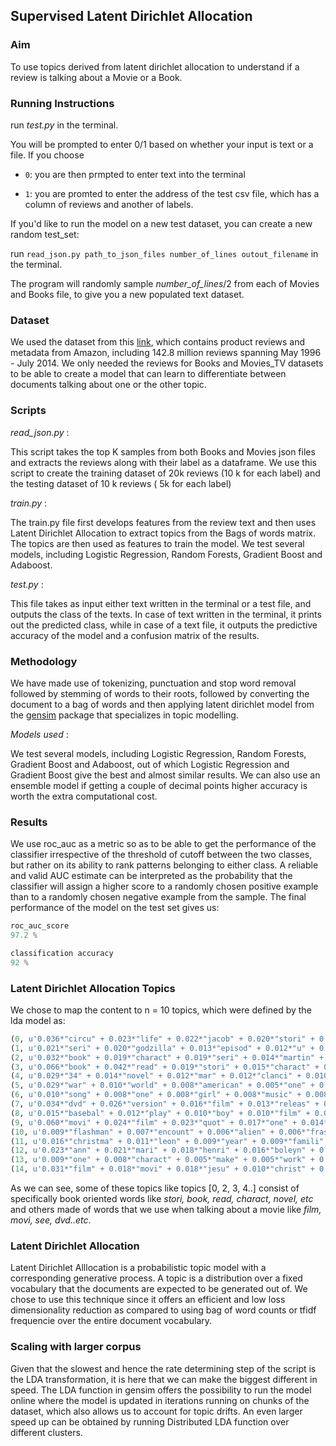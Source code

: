 ## Supervised Latent Dirichlet Allocation 

### Aim 

To use topics derived from latent dirichlet allocation to understand if a review is talking about a Movie or a Book. 

### Running Instructions

 run *test.py* in the terminal. 

You will be prompted to enter 0/1 based on whether your input is text or a file. If you choose

- `0`: you are then prmpted to enter text into the terminal 


-  `1`: you are promted to enter the address of the test csv file, which has a column of reviews and another of labels. 

If you'd like to run the model on a new test dataset, you can create a new random test_set:

 run `read_json.py path_to_json_files number_of_lines outout_filename` in the terminal.

 The program will randomly sample *number_of_lines*/2 from each of Movies and Books file, to give you a new populated text dataset.

### Dataset

 We used the dataset from this [link](http://jmcauley.ucsd.edu/data/amazon/links.html), which contains product reviews and metadata from Amazon, including 142.8 million reviews spanning May 1996 - July 2014. We only needed the reviews for Books and Movies_TV datasets to be able to create a model that can learn to differentiate between documents talking about one or the other topic. 

### Scripts

*read_json.py* : 

This script takes the top K samples from both Books and Movies json files and extracts the reviews along with their label as a dataframe. We use this script to create the training dataset of 20k reviews (10 k for each label) and the testing dataset of 10 k reviews ( 5k for each label) 

*train.py* : 

The train.py file first develops features from the review text and then uses Latent Dirichlet Allocation to extract topics from the Bags of words matrix. The topics are then used as features to train the model. We test several models, including Logistic Regression, Random Forests, Gradient Boost and Adaboost. 

*test.py* : 

This file takes as input either text written in the terminal or a test file, and outputs the class of the texts. In case of text written in the terminal, it prints out the predicted class, while in case of a text file, it outputs the predictive accuracy of the model and a confusion matrix of the results.

### Methodology

We have made use of tokenizing, punctuation and stop word removal followed by stemming of words to their roots, followed by converting the document to a bag of words and then applying latent dirichlet model from the [gensim](https://radimrehurek.com/gensim/index.html) package that specializes in topic modelling.

*Models used* : 

We test several models, including Logistic Regression, Random Forests, Gradient Boost and Adaboost, out of which Logistic Regression and Gradient Boost give the best and almost similar results. We can also use an ensemble model if getting a couple of decimal points higher accuracy is worth the extra computational cost.

### Results 

We use roc_auc as a metric so as to be able to get the performance of the classifier irrespective of the threshold of cutoff between the two classes, but rather on its ability to rank patterns belonging to either class. A reliable and valid AUC estimate can be interpreted as the probability that the classifier will assign a higher score to a randomly chosen positive example than to a randomly chosen negative example from the sample. The final performance of the model on the test set gives us: 

```python
roc_auc_score
97.2 %

classification accuracy
92 % 
```

### Latent Dirichlet Allocation Topics

We chose to map the content to n = 10 topics, which were defined by the lda model as:

```python
(0, u'0.036*"circu" + 0.023*"life" + 0.022*"jacob" + 0.020*"stori" + 0.016*"love" + 0.014*"old" + 0.013*"eleph" + 0.013*"anim" + 0.011*"man" + 0.010*"water"')
(1, u'0.021*"seri" + 0.020*"godzilla" + 0.013*"episod" + 0.012*"u" + 0.010*"german" + 0.010*"war" + 0.010*"monster" + 0.009*"boat" + 0.007*"mothra" + 0.007*"show"')
(2, u'0.032*"book" + 0.019*"charact" + 0.019*"seri" + 0.014*"martin" + 0.009*"stori" + 0.009*"get" + 0.008*"one" + 0.008*"end" + 0.007*"like" + 0.007*"next"')
(3, u'0.066*"book" + 0.042*"read" + 0.019*"stori" + 0.015*"charact" + 0.015*"one" + 0.014*"like" + 0.012*"time" + 0.011*"good" + 0.011*"enjoy" + 0.011*"love"')
(4, u'0.029*"34" + 0.014*"novel" + 0.012*"mar" + 0.012*"clanci" + 0.010*"quot" + 0.009*"ship" + 0.008*"jack" + 0.007*"polit" + 0.007*"charact" + 0.006*"ryan"')
(5, u'0.029*"war" + 0.010*"world" + 0.008*"american" + 0.005*"one" + 0.005*"histori" + 0.005*"forc" + 0.005*"militari" + 0.004*"battl" + 0.004*"fight" + 0.004*"action"')
(6, u'0.010*"song" + 0.008*"one" + 0.008*"girl" + 0.008*"music" + 0.008*"get" + 0.008*"like" + 0.006*"love" + 0.006*"time" + 0.006*"best" + 0.006*"video"')
(7, u'0.034*"dvd" + 0.026*"version" + 0.016*"film" + 0.013*"releas" + 0.012*"edit" + 0.011*"ray" + 0.010*"1" + 0.010*"blu" + 0.010*"origin" + 0.009*"qualiti"')
(8, u'0.015*"basebal" + 0.012*"play" + 0.010*"boy" + 0.010*"film" + 0.008*"river" + 0.008*"team" + 0.007*"stand" + 0.006*"king" + 0.006*"snake" + 0.006*"game"')
(9, u'0.060*"movi" + 0.024*"film" + 0.023*"quot" + 0.017*"one" + 0.014*"watch" + 0.014*"great" + 0.013*"good" + 0.013*"like" + 0.010*"time" + 0.009*"love"')
(10, u'0.009*"flashman" + 0.007*"encount" + 0.006*"alien" + 0.006*"fraser" + 0.005*"maclean" + 0.005*"vincent" + 0.005*"close" + 0.005*"genet" + 0.005*"human" + 0.004*"one"')
(11, u'0.016*"christma" + 0.011*"leon" + 0.009*"year" + 0.009*"famili" + 0.008*"killer" + 0.008*"girl" + 0.007*"old" + 0.007*"rudolph" + 0.006*"santa" + 0.006*"young"')
(12, u'0.023*"ann" + 0.021*"mari" + 0.018*"henri" + 0.016*"boleyn" + 0.015*"hemingway" + 0.015*"histor" + 0.014*"king" + 0.014*"famili" + 0.012*"sister" + 0.012*"novel"')
(13, u'0.009*"one" + 0.008*"charact" + 0.005*"make" + 0.005*"work" + 0.005*"even" + 0.005*"life" + 0.005*"much" + 0.004*"seem" + 0.004*"well" + 0.004*"way"')
(14, u'0.031*"film" + 0.018*"movi" + 0.018*"jesu" + 0.010*"christ" + 0.009*"see" + 0.008*"gibson" + 0.007*"passion" + 0.007*"one" + 0.007*"peopl" + 0.006*"would"')
```

As we can see, some of these topics like topics [0, 2, 3, 4..] consist of specifically book oriented words like *stori, book, read, charact, novel, etc* and others made of words that we use when talking about a movie like *film, movi, see, dvd..etc*.

### Latent Dirichlet Allocation 

Latent Dirichlet Alllocation is a probabilistic topic model with a corresponding generative process. A topic is a distribution over a fixed vocabulary that the documents are expected to be generated out of. We chose to use this technique since it offers an efficient and low loss dimensionality reduction as compared to using bag of word counts or tfidf frequencie over the entire document vocabulary. 

### Scaling with larger corpus 

Given that the slowest and hence the rate determining step of the script is the LDA transformation, it is here that we can make the biggest different in speed. The LDA function in gensim offers the possibility to run the model online where the model is updated in iterations running on chunks of the dataset, which also allows us to account for topic drifts. An even larger speed up can be obtained by running Distributed LDA function over different clusters.